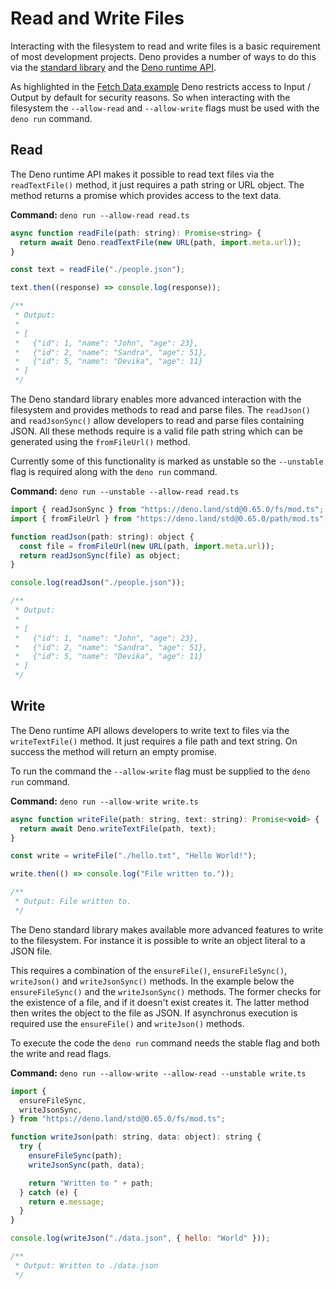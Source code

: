 # Read and Write Files

Interacting with the filesystem to read and write files is a basic requirement of most development projects. Deno provides a number of ways to do this via the [standard library]() and the [Deno runtime API]().

As highlighted in the [Fetch Data example](./fetch_data) Deno restricts access to Input / Output by default for security reasons. So when interacting with the filesystem the `--allow-read` and `--allow-write` flags must be used with the `deno run` command.

## Read

The Deno runtime API makes it possible to read text files via the `readTextFile()` method, it just requires a path string or URL object. The method returns a promise which provides access to the text data.

**Command:** `deno run --allow-read read.ts`
```js
async function readFile(path: string): Promise<string> {
  return await Deno.readTextFile(new URL(path, import.meta.url));
}

const text = readFile("./people.json");

text.then((response) => console.log(response));

/**
 * Output:
 *
 * [
 *   {"id": 1, "name": "John", "age": 23},
 *   {"id": 2, "name": "Sandra", "age": 51},
 *   {"id": 5, "name": "Devika", "age": 11}
 * ]
 */
```
The Deno standard library enables more advanced interaction with the filesystem and provides methods to read and parse files. The `readJson()` and `readJsonSync()` allow developers to read and parse files containing JSON. All these methods require is a valid file path string which can be generated using the `fromFileUrl()` method.

Currently some of this functionality is marked as unstable so the `--unstable` flag is required along with the `deno run` command.

**Command:** `deno run --unstable --allow-read read.ts`
```js
import { readJsonSync } from "https://deno.land/std@0.65.0/fs/mod.ts";
import { fromFileUrl } from "https://deno.land/std@0.65.0/path/mod.ts";

function readJson(path: string): object {
  const file = fromFileUrl(new URL(path, import.meta.url));
  return readJsonSync(file) as object;
}

console.log(readJson("./people.json"));

/**
 * Output:
 *
 * [
 *   {"id": 1, "name": "John", "age": 23},
 *   {"id": 2, "name": "Sandra", "age": 51},
 *   {"id": 5, "name": "Devika", "age": 11}
 * ]
 */
```

## Write

The Deno runtime API allows developers to write text to files via the `writeTextFile()` method. It just requires a file path and text string. On success the method will return an empty promise.

To run the command the `--allow-write` flag must be supplied to the `deno run` command.

**Command:** `deno run --allow-write write.ts`
```js
async function writeFile(path: string, text: string): Promise<void> {
  return await Deno.writeTextFile(path, text);
}

const write = writeFile("./hello.txt", "Hello World!");

write.then(() => console.log("File written to."));

/**
 * Output: File written to.
 */
```
The Deno standard library makes available more advanced features to write to the filesystem. For instance it is possible to write an object literal to a JSON file.

This requires a combination of the `ensureFile()`, `ensureFileSync()`, `writeJson()` and `writeJsonSync()` methods. In the example below the `ensureFileSync()` and the `writeJsonSync()` methods. The former checks for the existence of a file, and if it doesn't exist creates it. The latter method then writes the object to the file as JSON. If asynchronus execution is required use the `ensureFile()` and `writeJson()` methods.

To execute the code the `deno run` command needs the stable flag and both the write and read flags.

**Command:** `deno run --allow-write --allow-read --unstable write.ts`
```js
import {
  ensureFileSync,
  writeJsonSync,
} from "https://deno.land/std@0.65.0/fs/mod.ts";

function writeJson(path: string, data: object): string {
  try {
    ensureFileSync(path);
    writeJsonSync(path, data);

    return "Written to " + path;
  } catch (e) {
    return e.message;
  }
}

console.log(writeJson("./data.json", { hello: "World" }));

/**
 * Output: Written to ./data.json
 */
```
